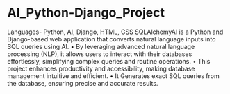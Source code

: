 # AI_Python-Django_Project
Languages- Python, AI, Django, HTML, CSS
SQLAlchemyAI is a Python and Django-based web application that converts natural language inputs into SQL queries
 using AI.
 • By leveraging advanced natural language processing (NLP), it allows users to interact with their databases effortlessly,
 simplifying complex queries and routine operations.
 • This project enhances productivity and accessibility, making database management intuitive and efficient.
 • It Generates exact SQL queries from the database, ensuring precise and accurate results.
